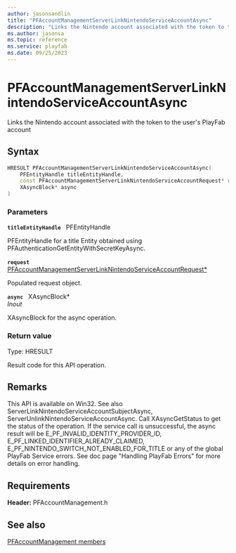 ```yaml
---
author: jasonsandlin
title: "PFAccountManagementServerLinkNintendoServiceAccountAsync"
description: "Links the Nintendo account associated with the token to the user's PlayFab account"
ms.author: jasonsa
ms.topic: reference
ms.service: playfab
ms.date: 09/25/2023
---
```


# PFAccountManagementServerLinkNintendoServiceAccountAsync  

Links the Nintendo account associated with the token to the user's PlayFab account  

## Syntax  
  
```cpp
HRESULT PFAccountManagementServerLinkNintendoServiceAccountAsync(  
    PFEntityHandle titleEntityHandle,  
    const PFAccountManagementServerLinkNintendoServiceAccountRequest* request,  
    XAsyncBlock* async  
)  
```  
  
### Parameters  
  
**`titleEntityHandle`** &nbsp; PFEntityHandle  
  
PFEntityHandle for a title Entity obtained using PFAuthenticationGetEntityWithSecretKeyAsync.  
  
**`request`** &nbsp; [PFAccountManagementServerLinkNintendoServiceAccountRequest*](../../pfaccountmanagementtypes/structs/pfaccountmanagementserverlinknintendoserviceaccountrequest.md)  
  
Populated request object.  
  
**`async`** &nbsp; XAsyncBlock*  
*_Inout_*  
  
XAsyncBlock for the async operation.  
  
  
### Return value
Type: HRESULT
  
Result code for this API operation.
  
## Remarks  
  
This API is available on Win32. See also ServerLinkNintendoServiceAccountSubjectAsync, ServerUnlinkNintendoServiceAccountAsync. Call XAsyncGetStatus to get the status of the operation. If the service call is unsuccessful, the async result will be E_PF_INVALID_IDENTITY_PROVIDER_ID, E_PF_LINKED_IDENTIFIER_ALREADY_CLAIMED, E_PF_NINTENDO_SWITCH_NOT_ENABLED_FOR_TITLE or any of the global PlayFab Service errors. See doc page "Handling PlayFab Errors" for more details on error handling.
  
## Requirements  
  
**Header:** PFAccountManagement.h
  
## See also  
[PFAccountManagement members](../pfaccountmanagement_members.md)  

  
  
